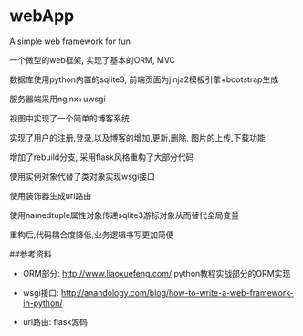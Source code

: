 # webApp
A simple web framework for fun

一个微型的web框架, 实现了基本的ORM, MVC

数据库使用python内置的sqlite3, 前端页面为jinja2模板引擎+bootstrap生成

服务器端采用nginx+uwsgi

视图中实现了一个简单的博客系统

实现了用户的注册,登录,以及博客的增加,更新,删除, 图片的上传,下载功能

增加了rebuild分支, 采用flask风格重构了大部分代码

使用实例对象代替了类对象实现wsgi接口

使用装饰器生成url路由

使用namedtuple属性对象传递sqlite3游标对象从而替代全局变量

重构后,代码耦合度降低,业务逻辑书写更加简便

##参考资料

* ORM部分: http://www.liaoxuefeng.com/ python教程实战部分的ORM实现

* wsgi接口: http://anandology.com/blog/how-to-write-a-web-framework-in-python/

* url路由: flask源码
